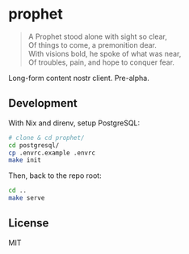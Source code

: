 # prophet

> A Prophet stood alone with sight so clear,  
> Of things to come, a premonition dear.  
> With visions bold, he spoke of what was near,  
> Of troubles, pain, and hope to conquer fear.  

Long-form content nostr client. Pre-alpha.

## Development

With Nix and direnv, setup PostgreSQL:

```sh
# clone & cd prophet/
cd postgresql/
cp .envrc.example .envrc
make init
```

Then, back to the repo root:

```sh
cd ..
make serve
```

## License

MIT
